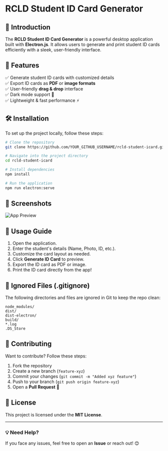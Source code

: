 # RCLD Student ID Card Generator

## 🚀 Introduction

The **RCLD Student ID Card Generator** is a powerful desktop application built with **Electron.js**. It allows users to generate and print student ID cards efficiently with a sleek, user-friendly interface.

## 🎯 Features

✅ Generate student ID cards with customized details  
✅ Export ID cards as **PDF** or **image formats**  
✅ User-friendly **drag & drop** interface  
✅ Dark mode support 🌙  
✅ Lightweight & fast performance ⚡

## 🛠️ Installation

To set up the project locally, follow these steps:

```sh
# Clone the repository
git clone https://github.com/YOUR_GITHUB_USERNAME/rcld-student-icard.git

# Navigate into the project directory
cd rcld-student-icard

# Install dependencies
npm install

# Run the application
npm run electron:serve
```

## 📸 Screenshots

![App Preview](https://via.placeholder.com/800x400.png?text=App+Screenshot)

## 📜 Usage Guide

1. Open the application.
2. Enter the student's details (Name, Photo, ID, etc.).
3. Customize the card layout as needed.
4. Click **Generate ID Card** to preview.
5. Export the ID card as PDF or image.
6. Print the ID card directly from the app!

## 🛑 Ignored Files (.gitignore)

The following directories and files are ignored in Git to keep the repo clean:

```
node_modules/
dist/
dist-electron/
build/
*.log
.DS_Store
```

## 📌 Contributing

Want to contribute? Follow these steps:

1. Fork the repository
2. Create a new branch (`feature-xyz`)
3. Commit your changes (`git commit -m "Added xyz feature"`)
4. Push to your branch (`git push origin feature-xyz`)
5. Open a **Pull Request** 🚀

## 📄 License

This project is licensed under the **MIT License**.

---

### 💡 Need Help?

If you face any issues, feel free to open an **Issue** or reach out! 😊
